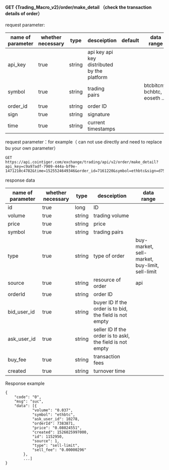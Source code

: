 ﻿#### GET {Trading_Macro_v2}/order/make_detail （check the transaction details of order）

request parameter:

| name of parameter | whether necessary | type  | desceiption          | default | data range                    |
| -------- | -------- | ------ | ----------------- | ------ | ----------------------------- |
| api_key  | true     | string | api key  api key distributed by the platform |        |                               |
| symbol   | true     | string | trading pairs     |        | btcbitcny, bchbtc, eoseth ... |
| order_id | true     | string | order ID     |        |                               |
| sign     | true     | string | signature         |        |                               |
| time     | true     | string | current timestamps       |        |                               |

request parameter：for example（ can not use directly and need to replace bu your own parameter）

```
GET https://api.cointiger.com/exchange/trading/api/v2/order/make_detail?api_key=c9a97adf-7909-444a-bf9e-1471210c4782&time=1525524649346&order_id=7161220&symbol=ethbtc&sign=d753734a6b94c051a0b9e4ca99a10bf2843b9bf41f74459790bb23de47dac5d06d339408e388adee614a84ad813a00f302104c88b062a685b0573b089e037c65

```

response data

| name of parameter | whether necessary | type | desceiption                                     | data range                                            |
| ----------- | -------- | -------- | ----------------------------------------------- | ------------------------------------------------------------ |
| id          | true     | long     | ID                                  |                                                              |
| volume      | true     | string   | trading volume                            |                                                              |
| price       | true     | string   | price                         |                                                              |
| symbol      | true     | string   | trading pairs                             |                                                              |
| type        | true     | string   | type of order                      | buy-market, sell-market, buy-limit, sell-limit |
| source      | true     | string   | resource of order                            | api                                                          |
| orderId     | true     | string   | order ID                    |                                                              |
| bid_user_id | true     | string   | buyer ID If the order is to bid, the field is not empty |                                                              |
| ask_user_id | true     | string   | seller ID If the order is to askl, the field is not empty |                                                              |
| buy_fee     | true     | string   | transaction fees                           |                                                              |
| created     | true     | string   | turnover time                           |                                                              |

Response example

```
{
	"code": "0",
	"msg": "suc",
	"data": [{
            "volume": "0.037",
            "symbol": "ethbtc",
            "ask_user_id": 10278,
            "orderId": 7383871,
            "price": "0.08024551",
            "created": 1526025997000,
            "id": 1152950,
            "source": 1,
            "type": "sell-limit",
            "sell_fee": "0.00000296"
        },
        ...]
}
```